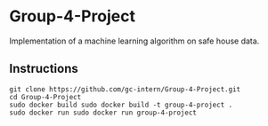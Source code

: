 # Group-4-Project
Implementation of a machine learning algorithm on safe house data.

## Instructions
```
git clone https://github.com/gc-intern/Group-4-Project.git
cd Group-4-Project
sudo docker build sudo docker build -t group-4-project .
sudo docker run sudo docker run group-4-project
```

